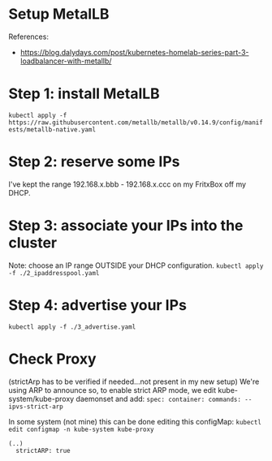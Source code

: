 # Setup MetalLB

References:  
- https://blog.dalydays.com/post/kubernetes-homelab-series-part-3-loadbalancer-with-metallb/

# Step 1: install MetalLB

`kubectl apply -f https://raw.githubusercontent.com/metallb/metallb/v0.14.9/config/manifests/metallb-native.yaml`

# Step 2: reserve some IPs

I've kept the range 192.168.x.bbb - 192.168.x.ccc on my FritxBox off my DHCP.

# Step 3: associate your IPs into the cluster

Note: choose an IP range OUTSIDE your DHCP configuration.
`kubectl apply -f ./2_ipaddresspool.yaml`

# Step 4: advertise your IPs

`kubectl apply -f ./3_advertise.yaml`

# Check Proxy

(strictArp has to be verified if needed...not present in my new setup)
We're using ARP to announce so, to enable strict ARP mode, we edit kube-system/kube-proxy daemonset and add:
`spec: container: commands: --ipvs-strict-arp`

In some system (not mine) this can be done editing this configMap:
`kubectl edit configmap -n kube-system kube-proxy`
```
(..)
  strictARP: true
```